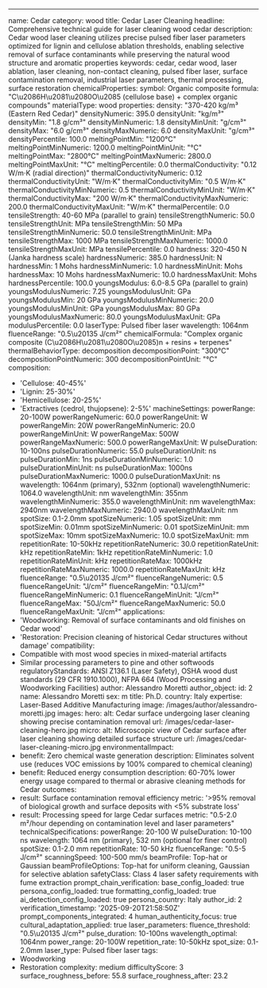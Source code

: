 ---
name: Cedar
category: wood
title: Cedar Laser Cleaning
headline: Comprehensive technical guide for laser cleaning wood cedar
description: Cedar wood laser cleaning utilizes precise pulsed fiber laser parameters
  optimized for lignin and cellulose ablation thresholds, enabling selective removal
  of surface contaminants while preserving the natural wood structure and aromatic
  properties
keywords: cedar, cedar wood, laser ablation, laser cleaning, non-contact cleaning,
  pulsed fiber laser, surface contamination removal, industrial laser parameters,
  thermal processing, surface restoration
chemicalProperties:
  symbol: Organic composite
  formula: "C\u2086H\u2081\u2080O\u2085 (cellulose base) + complex organic compounds"
  materialType: wood
properties:
  density: "370-420 kg/m³ (Eastern Red Cedar)"
  densityNumeric: 395.0
  densityUnit: "kg/m³"
  densityMin: "1.8 g/cm³"
  densityMinNumeric: 1.8
  densityMinUnit: "g/cm³"
  densityMax: "6.0 g/cm³"
  densityMaxNumeric: 6.0
  densityMaxUnit: "g/cm³"
  densityPercentile: 100.0
  meltingPointMin: "1200°C"
  meltingPointMinNumeric: 1200.0
  meltingPointMinUnit: "°C"
  meltingPointMax: "2800°C"
  meltingPointMaxNumeric: 2800.0
  meltingPointMaxUnit: "°C"
  meltingPercentile: 0.0
  thermalConductivity: "0.12 W/m·K (radial direction)"
  thermalConductivityNumeric: 0.12
  thermalConductivityUnit: "W/m·K"
  thermalConductivityMin: "0.5 W/m·K"
  thermalConductivityMinNumeric: 0.5
  thermalConductivityMinUnit: "W/m·K"
  thermalConductivityMax: "200 W/m·K"
  thermalConductivityMaxNumeric: 200.0
  thermalConductivityMaxUnit: "W/m·K"
  thermalPercentile: 0.0
  tensileStrength: 40-60 MPa (parallel to grain)
  tensileStrengthNumeric: 50.0
  tensileStrengthUnit: MPa
  tensileStrengthMin: 50 MPa
  tensileStrengthMinNumeric: 50.0
  tensileStrengthMinUnit: MPa
  tensileStrengthMax: 1000 MPa
  tensileStrengthMaxNumeric: 1000.0
  tensileStrengthMaxUnit: MPa
  tensilePercentile: 0.0
  hardness: 320-450 N (Janka hardness scale)
  hardnessNumeric: 385.0
  hardnessUnit: N
  hardnessMin: 1 Mohs
  hardnessMinNumeric: 1.0
  hardnessMinUnit: Mohs
  hardnessMax: 10 Mohs
  hardnessMaxNumeric: 10.0
  hardnessMaxUnit: Mohs
  hardnessPercentile: 100.0
  youngsModulus: 6.0-8.5 GPa (parallel to grain)
  youngsModulusNumeric: 7.25
  youngsModulusUnit: GPa
  youngsModulusMin: 20 GPa
  youngsModulusMinNumeric: 20.0
  youngsModulusMinUnit: GPa
  youngsModulusMax: 80 GPa
  youngsModulusMaxNumeric: 80.0
  youngsModulusMaxUnit: GPa
  modulusPercentile: 0.0
  laserType: Pulsed fiber laser
  wavelength: 1064nm
  fluenceRange: "0.5\u20135 J/cm²"
  chemicalFormula: "Complex organic composite (C\u2086H\u2081\u2080O\u2085)n + resins + terpenes"
  thermalBehaviorType: decomposition
  decompositionPoint: "300°C"
  decompositionPointNumeric: 300
  decompositionPointUnit: "°C"
composition:
- 'Cellulose: 40-45%'
- 'Lignin: 25-30%'
- 'Hemicellulose: 20-25%'
- 'Extractives (cedrol, thujopsene): 2-5%'
machineSettings:
  powerRange: 20-100W
  powerRangeNumeric: 60.0
  powerRangeUnit: W
  powerRangeMin: 20W
  powerRangeMinNumeric: 20.0
  powerRangeMinUnit: W
  powerRangeMax: 500W
  powerRangeMaxNumeric: 500.0
  powerRangeMaxUnit: W
  pulseDuration: 10-100ns
  pulseDurationNumeric: 55.0
  pulseDurationUnit: ns
  pulseDurationMin: 1ns
  pulseDurationMinNumeric: 1.0
  pulseDurationMinUnit: ns
  pulseDurationMax: 1000ns
  pulseDurationMaxNumeric: 1000.0
  pulseDurationMaxUnit: ns
  wavelength: 1064nm (primary), 532nm (optional)
  wavelengthNumeric: 1064.0
  wavelengthUnit: nm
  wavelengthMin: 355nm
  wavelengthMinNumeric: 355.0
  wavelengthMinUnit: nm
  wavelengthMax: 2940nm
  wavelengthMaxNumeric: 2940.0
  wavelengthMaxUnit: nm
  spotSize: 0.1-2.0mm
  spotSizeNumeric: 1.05
  spotSizeUnit: mm
  spotSizeMin: 0.01mm
  spotSizeMinNumeric: 0.01
  spotSizeMinUnit: mm
  spotSizeMax: 10mm
  spotSizeMaxNumeric: 10.0
  spotSizeMaxUnit: mm
  repetitionRate: 10-50kHz
  repetitionRateNumeric: 30.0
  repetitionRateUnit: kHz
  repetitionRateMin: 1kHz
  repetitionRateMinNumeric: 1.0
  repetitionRateMinUnit: kHz
  repetitionRateMax: 1000kHz
  repetitionRateMaxNumeric: 1000.0
  repetitionRateMaxUnit: kHz
  fluenceRange: "0.5\u20135 J/cm²"
  fluenceRangeNumeric: 0.5
  fluenceRangeUnit: "J/cm²"
  fluenceRangeMin: "0.1J/cm²"
  fluenceRangeMinNumeric: 0.1
  fluenceRangeMinUnit: "J/cm²"
  fluenceRangeMax: "50J/cm²"
  fluenceRangeMaxNumeric: 50.0
  fluenceRangeMaxUnit: "J/cm²"
applications:
- 'Woodworking: Removal of surface contaminants and old finishes on Cedar wood'
- 'Restoration: Precision cleaning of historical Cedar structures without damage'
compatibility:
- Compatible with most wood species in mixed-material artifacts
- Similar processing parameters to pine and other softwoods
regulatoryStandards: ANSI Z136.1 (Laser Safety), OSHA wood dust standards (29 CFR
  1910.1000), NFPA 664 (Wood Processing and Woodworking Facilities)
author: Alessandro Moretti
author_object:
  id: 2
  name: Alessandro Moretti
  sex: m
  title: Ph.D.
  country: Italy
  expertise: Laser-Based Additive Manufacturing
  image: /images/author/alessandro-moretti.jpg
images:
  hero:
    alt: Cedar surface undergoing laser cleaning showing precise contamination removal
    url: /images/cedar-laser-cleaning-hero.jpg
  micro:
    alt: Microscopic view of Cedar surface after laser cleaning showing detailed surface
      structure
    url: /images/cedar-laser-cleaning-micro.jpg
environmentalImpact:
- benefit: Zero chemical waste generation
  description: Eliminates solvent use (reduces VOC emissions by 100% compared to chemical
    cleaning)
- benefit: Reduced energy consumption
  description: 60-70% lower energy usage compared to thermal or abrasive cleaning
    methods for Cedar
outcomes:
- result: Surface contamination removal efficiency
  metric: '>95% removal of biological growth and surface deposits with <5% substrate
    loss'
- result: Processing speed for large Cedar surfaces
  metric: "0.5-2.0 m²/hour depending on contamination level and laser parameters"
technicalSpecifications:
  powerRange: 20-100 W
  pulseDuration: 10-100 ns
  wavelength: 1064 nm (primary), 532 nm (optional for finer control)
  spotSize: 0.1-2.0 mm
  repetitionRate: 10-50 kHz
  fluenceRange: "0.5-5 J/cm²"
  scanningSpeed: 100-500 mm/s
  beamProfile: Top-hat or Gaussian
  beamProfileOptions: Top-hat for uniform cleaning, Gaussian for selective ablation
  safetyClass: Class 4 laser safety requirements with fume extraction
prompt_chain_verification:
  base_config_loaded: true
  persona_config_loaded: true
  formatting_config_loaded: true
  ai_detection_config_loaded: true
  persona_country: Italy
  author_id: 2
  verification_timestamp: '2025-09-20T21:58:50Z'
  prompt_components_integrated: 4
  human_authenticity_focus: true
  cultural_adaptation_applied: true
laser_parameters:
  fluence_threshold: "0.5\u20135 J/cm²"
  pulse_duration: 10-100ns
  wavelength_optimal: 1064nm
  power_range: 20-100W
  repetition_rate: 10-50kHz
  spot_size: 0.1-2.0mm
  laser_type: Pulsed fiber laser
tags:
- Woodworking
- Restoration
complexity: medium
difficultyScore: 3
surface_roughness_before: 55.8
surface_roughness_after: 23.2
